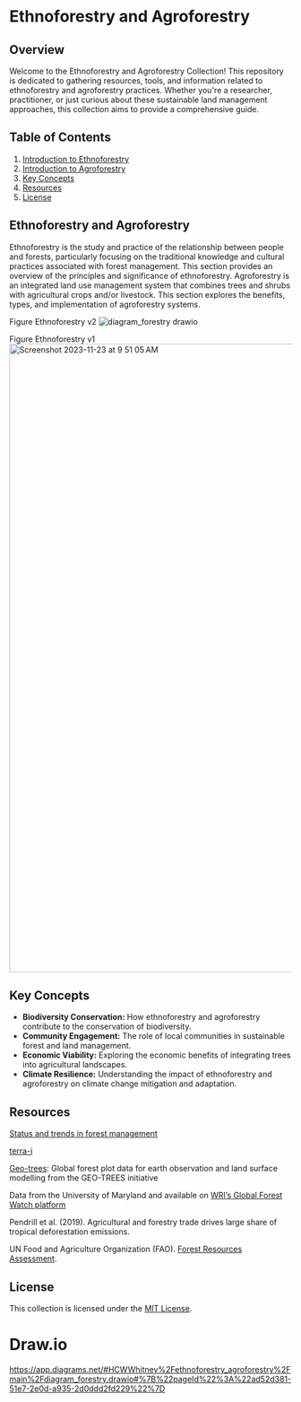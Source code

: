 # Ethnoforestry and Agroforestry

## Overview

Welcome to the Ethnoforestry and Agroforestry Collection! This repository is dedicated to gathering resources, tools, and information related to ethnoforestry and agroforestry practices. Whether you're a researcher, practitioner, or just curious about these sustainable land management approaches, this collection aims to provide a comprehensive guide.

## Table of Contents

1. [Introduction to Ethnoforestry](#introduction-to-ethnoforestry)
2. [Introduction to Agroforestry](#introduction-to-agroforestry)
3. [Key Concepts](#key-concepts)
4. [Resources](#resources)
7. [License](#license)

## Ethnoforestry and Agroforestry

Ethnoforestry is the study and practice of the relationship between people and forests, particularly focusing on the traditional knowledge and cultural practices associated with forest management. This section provides an overview of the principles and significance of ethnoforestry. Agroforestry is an integrated land use management system that combines trees and shrubs with agricultural crops and/or livestock. This section explores the benefits, types, and implementation of agroforestry systems.

Figure Ethnoforestry v2
![diagram_forestry drawio](https://github.com/CWWhitney/ethnoforestry_agroforestry/assets/19190662/b1f80d11-6123-46ac-a8d2-304ec2bd2a9a)

Figure Ethnoforestry v1
<img width="1121" alt="Screenshot 2023-11-23 at 9 51 05 AM" src="https://github.com/CWWhitney/ethnoforestry_agroforestry/assets/19190662/faae3ead-e31f-4377-b418-a28f58c6f668">

## Key Concepts

- **Biodiversity Conservation:** How ethnoforestry and agroforestry contribute to the conservation of biodiversity.
- **Community Engagement:** The role of local communities in sustainable forest and land management.
- **Economic Viability:** Exploring the economic benefits of integrating trees into agricultural landscapes.
- **Climate Resilience:** Understanding the impact of ethnoforestry and agroforestry on climate change mitigation and adaptation.

## Resources

[Status and trends in forest management](https://www.fao.org/3/w9950e/w9950e03.htm)

[terra-i](http://www.terra-i.org/terra-i.html)

[Geo-trees](https://data.geo-trees.org/): Global forest plot data for earth observation and land surface modelling from the GEO-TREES initiative

Data from the University of Maryland and available on [WRI’s Global Forest Watch platform](https://www.globalforestwatch.org/map/?utm_campaign=treecoverloss2022&utm_medium=bitly&utm_source=GlobalForestReview)

Pendrill et al. (2019). Agricultural and forestry trade drives large share of tropical
deforestation emissions.

UN Food and Agriculture Organization (FAO). [Forest Resources Assessment](https://fra-data.fao.org/).

## License

This collection is licensed under the [MIT License](LICENSE).

# Draw.io 

https://app.diagrams.net/#HCWWhitney%2Fethnoforestry_agroforestry%2Fmain%2Fdiagram_forestry.drawio#%7B%22pageId%22%3A%22ad52d381-51e7-2e0d-a935-2d0ddd2fd229%22%7D
